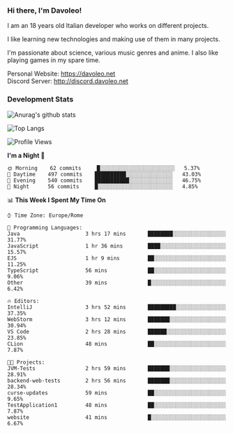 ### Hi there, I'm Davoleo!

I am an 18 years old Italian developer who works on different projects.

I like learning new technologies and making use of them in many projects.

I'm passionate about science, various music genres and anime.
I also like playing games in my spare time.

Personal Website: https://davoleo.net <br>
Discord Server: http://discord.davoleo.net

### Development Stats

![Anurag's github stats](https://github-readme-stats.vercel.app/api?username=Davoleo&count_private=true&show_icons=true&theme=tokyonight)

![Top Langs](https://github-readme-stats.vercel.app/api/top-langs/?username=Davoleo&theme=tokyonight&layout=compact)

<!--START_SECTION:waka-->
![Profile Views](http://img.shields.io/badge/Profile%20Views-33-blue)

**I'm a Night 🦉** 

```text
🌞 Morning    62 commits     █░░░░░░░░░░░░░░░░░░░░░░░░   5.37% 
🌆 Daytime    497 commits    ██████████░░░░░░░░░░░░░░░   43.03% 
🌃 Evening    540 commits    ███████████░░░░░░░░░░░░░░   46.75% 
🌙 Night      56 commits     █░░░░░░░░░░░░░░░░░░░░░░░░   4.85%

```


📊 **This Week I Spent My Time On** 

```text
⌚︎ Time Zone: Europe/Rome

💬 Programming Languages: 
Java                     3 hrs 17 mins       ████████░░░░░░░░░░░░░░░░░   31.77% 
JavaScript               1 hr 36 mins        ████░░░░░░░░░░░░░░░░░░░░░   15.57% 
EJS                      1 hr 9 mins         ██░░░░░░░░░░░░░░░░░░░░░░░   11.25% 
TypeScript               56 mins             ██░░░░░░░░░░░░░░░░░░░░░░░   9.06% 
Other                    39 mins             █░░░░░░░░░░░░░░░░░░░░░░░░   6.42%

🔥 Editors: 
IntelliJ                 3 hrs 52 mins       █████████░░░░░░░░░░░░░░░░   37.35% 
WebStorm                 3 hrs 12 mins       ███████░░░░░░░░░░░░░░░░░░   30.94% 
VS Code                  2 hrs 28 mins       ██████░░░░░░░░░░░░░░░░░░░   23.85% 
CLion                    48 mins             ██░░░░░░░░░░░░░░░░░░░░░░░   7.87%

🐱‍💻 Projects: 
JVM-Tests                2 hrs 59 mins       ███████░░░░░░░░░░░░░░░░░░   28.91% 
backend-web-tests        2 hrs 56 mins       ███████░░░░░░░░░░░░░░░░░░   28.34% 
curse-updates            59 mins             ██░░░░░░░░░░░░░░░░░░░░░░░   9.65% 
TestApplication1         48 mins             ██░░░░░░░░░░░░░░░░░░░░░░░   7.87% 
website                  41 mins             █░░░░░░░░░░░░░░░░░░░░░░░░   6.67%

```


<!--END_SECTION:waka-->

<!--
**Davoleo/Davoleo** is a ✨ _special_ ✨ repository because its `README.md` (this file) appears on your GitHub profile.

https://gist.github.com/Davoleo/43516c64c8169e24dc2571c34713863b

Here are some ideas to get you started:

- 🔭 I’m currently working on ...
- 🌱 I’m currently learning ...
- 👯 I’m looking to collaborate on ...
- 🤔 I’m looking for help with ...
- 💬 Ask me about ...
- 📫 How to reach me: ...
- 😄 Pronouns: ...
- ⚡ Fun fact: ...
-->
